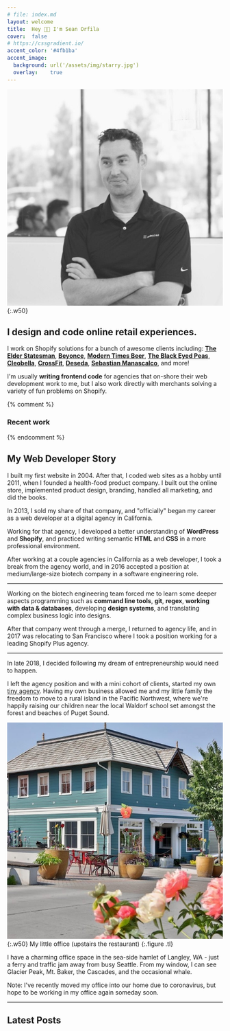 ```yaml
---
# file: index.md
layout: welcome
title:  Hey 👋🏽 I'm Sean Orfila
cover:  false
# https://cssgradient.io/
accent_color: '#4fb1ba'
accent_image:
  background: url('/assets/img/starry.jpg')
  overlay:    true
---
```


![Sean's image](/assets/img/sean-orfila5.jpg){:.w50}

## I design and code online retail experiences.
I work on Shopify solutions for a bunch of awesome clients including: **[The Elder Statesman](https://elder-statesman.com/)**, **[Beyonce](https://shop.beyonce.com/)**, **[Modern Times Beer](http://www.moderntimesbeer.com/)**, **[The Black Eyed Peas](https://store.blackeyedpeas.com/)**, **[Cleobella](https://shop.cleobella.com/)**, **[CrossFit](https://www.crossfit.com/)**, **[Deseda](https://www.shopdeseda.com/)**, **[Sebastian Manascalco](https://shop.sebastianlive.com/)**, and more!

I'm usually **writing frontend code** for agencies that on-shore their web development work to me, but I also work directly with merchants solving a variety of fun problems on Shopify.

{% comment %}
### Recent work
<!--projects-->
{% endcomment %}

## My Web Developer Story
I built my first website in 2004. After that, I coded web sites as a hobby until 2011, when I founded a health-food product company. I built out the online store, implemented product design, branding, handled all marketing, and did the books.

In 2013, I sold my share of that company, and "officially" began my career as a web developer at a digital agency in California.

Working for that agency, I developed a better understanding of **WordPress** and **Shopify**, and practiced writing semantic **HTML** and **CSS** in a more professional environment.

After working at a couple agencies in California as a web developer, I took a break from the agency world, and in 2016 accepted a position at medium/large-size biotech company in a software engineering role.

---

Working on the biotech engineering team forced me to learn some deeper aspects programming such as **command line tools**, **git**, **regex**, **working with data & databases**, developing **design systems**, and translating complex business logic into designs.

After that company went through a merge, I returned to agency life, and in 2017 was relocating to San Francisco where I took a position working for a leading Shopify Plus agency.

---

In late 2018, I decided following my dream of entrepreneurship would need to happen.

I left the agency position and with a mini cohort of clients, started my own [tiny agency](https://grizzlypoppy.com). Having my own business allowed me and my little family the freedom to move to a rural island in the Pacific Northwest, where we're happily raising our children near the local Waldorf school set amongst the forest and beaches of Puget Sound.

![Sean's image](/assets/img/office.jpg){:.w50}
My little office (upstairs the restaurant)
{:.figure .tl}

I have a charming office space in the sea-side hamlet of Langley, WA - just a ferry and traffic jam away from busy Seattle. From my window, I can see Glacier Peak, Mt. Baker, the Cascades, and the occasional whale.

Note: I've recently moved my office into our home due to coronavirus, but hope to be working in my office again someday soon.

---

## Latest Posts
<!--posts-->
